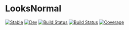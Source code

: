 # LooksNormal

[![Stable](https://img.shields.io/badge/docs-stable-blue.svg)](https://dscolby.github.io/LooksNormal.jl/stable/)
[![Dev](https://img.shields.io/badge/docs-dev-blue.svg)](https://dscolby.github.io/LooksNormal.jl/dev/)
[![Build Status](https://github.com/dscolby/LooksNormal.jl/actions/workflows/CI.yml/badge.svg?branch=main)](https://github.com/dscolby/LooksNormal.jl/actions/workflows/CI.yml?query=branch%3Amain)
[![Build Status](https://travis-ci.com/dscolby/LooksNormal.jl.svg?branch=main)](https://travis-ci.com/dscolby/LooksNormal.jl)
[![Coverage](https://codecov.io/gh/dscolby/LooksNormal.jl/branch/main/graph/badge.svg)](https://codecov.io/gh/dscolby/LooksNormal.jl)
